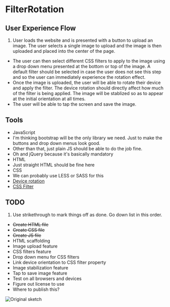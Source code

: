 # FilterRotation

User Experience Flow
---
1. User loads the website and is presented with a button to upload an image. The user selects a single image to upload and the image is then uploaded and placed into the center of the page.
* The user can then select different CSS filters to apply to the image using a drop down menu presented at the bottom or top of the image. A default filter should be selected in case the user does not see this step and so the user can immediately experience the rotation effect.
* Once the image is uploaded, the user will be able to rotate their device and apply the filter. The device rotation should directly affect how much of the filter is being applied. The image will be stablized so as to appear at the initial orientation at all times.
* The user will be able to tap the screen and save the image.

Tools
---
* JavaScript
 * I'm thinking bootstrap will be the only library we need. Just to make the buttons and drop down menus look good.
 * Other than that, just plain JS should be able to do the job fine. 
 * Oh and jQuery because it's basically mandatory
* HTML
 * Just straight HTML should be fine here
* CSS
 * We can probably use LESS or SASS for this
* [Device rotation](https://developer.mozilla.org/en-US/docs/Web/API/Detecting_device_orientation)
* [CSS Filter](https://developer.mozilla.org/en-US/docs/Web/CSS/filter)

TODO
---
1. Use strikethrough to mark things off as done. Go down list in this order.
* ~~Create HTML file~~
* ~~Create CSS file~~
* ~~Create JS file~~
* HTML scaffolding
* Image upload feature
* CSS filters feature
* Drop down menu for CSS filters
* Link device orientation to CSS filter property
* Image stabilization feature
* Tap to save image feature
* Test on all browsers and devices
* Figure out license to use
* Where to publish this?

![Original sketch](http://i.imgur.com/p8VShCI.jpg)
